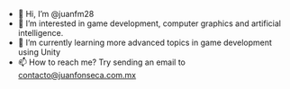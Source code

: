 - 👋 Hi, I’m @juanfm28
- 👀 I’m interested in game development, computer graphics and artificial intelligence.
- 🌱 I’m currently learning more advanced topics in game development using Unity
- 📫 How to reach me? Try sending an email to contacto@juanfonseca.com.mx

<!---
juanfm28/juanfm28 is a ✨ special ✨ repository because its `README.md` (this file) appears on your GitHub profile.
You can click the Preview link to take a look at your changes.
--->
